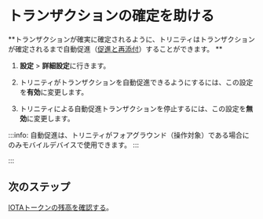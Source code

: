 # トランザクションの確定を助ける
<!-- # Help your transactions to be confirmed -->

**トランザクションが確実に確定されるように、トリニティはトランザクションが確定されるまで自動促進（[促進と再添付](root://getting-started/0.1/transactions/reattach-rebroadcast-promote.md)）することができます。 **
<!-- **To make sure that transactions are confirmed, Trinity can auto-promote ([promote and reattach](root://getting-started/0.1/transactions/reattach-rebroadcast-promote.md)) them until they're confirmed.** -->

1. **設定** > **詳細設定**に行きます。
<!-- 1. Go to **Settings** > **Advanced settings** -->

2. トリニティがトランザクションを自動促進できるようにするには、この設定を**有効**に変更します。
<!-- 2. To enable Trinity to auto-promote transactions, change this setting to **Enabled**. -->

3. トリニティによる自動促進トランザクションを停止するには、この設定を**無効**に変更します。
<!-- 3. To stop Trinity from auto-promoting transactions, change this setting to **Disabled**. -->

:::info:
自動促進は、トリニティがフォアグラウンド（操作対象）である場合にのみモバイルデバイスで使用できます。
:::
<!-- :::info: -->
<!-- Auto-promotion is available on mobile devices only when Trinity is in the foreground. -->
<!-- ::: -->
:::

## 次のステップ
<!-- ## Next steps -->

[IOTAトークンの残高を確認する](../how-to-guides/read-your-balance.md)。
<!-- [Check your balance of IOTA tokens](../how-to-guides/read-your-balance.md). -->
